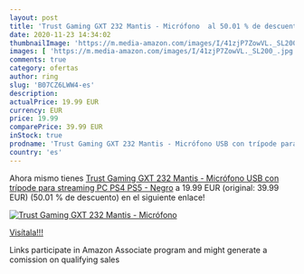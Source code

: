 ```yaml
---
layout: post
title: 'Trust Gaming GXT 232 Mantis - Micrófono  al 50.01 % de descuento'
date: 2020-11-23 14:34:02
thumbnailImage: 'https://m.media-amazon.com/images/I/41zjP7ZowVL._SL200_.jpg'
images: [ 'https://m.media-amazon.com/images/I/41zjP7ZowVL._SL200_.jpg' ]
comments: true
category: ofertas
author: ring
slug: 'B07CZ6LWW4-es'
description:
actualPrice: 19.99 EUR
currency: EUR
price: 19.99
comparePrice: 39.99 EUR
inStock: true
prodname: 'Trust Gaming GXT 232 Mantis - Micrófono USB con trípode para streaming  PC  PS4  PS5 - Negro'
country: 'es'
---
```


Ahora mismo tienes [Trust Gaming GXT 232 Mantis - Micrófono USB con trípode para streaming  PC  PS4  PS5 - Negro](https://www.amazon.es/dp/B07CZ6LWW4/?tag=tolees-21) a 19.99 EUR (original: 39.99 EUR) (50.01 %  de descuento) en el siguiente enlace!

[![Trust Gaming GXT 232 Mantis - Micrófono ](https://m.media-amazon.com/images/I/41zjP7ZowVL._SL200_.jpg)](https://www.amazon.es/dp/B07CZ6LWW4/?tag=tolees-21)

[Visítala!!!](https://www.amazon.es/dp/B07CZ6LWW4/?tag=tolees-21)

Links participate in Amazon Associate program and might generate a comission on qualifying sales
